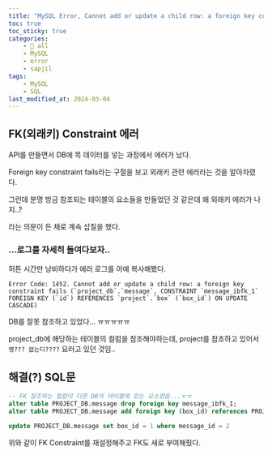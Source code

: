 ```yaml
---
title: "MySQL Error, Cannot add or update a child row: a foreign key constraint fails"
toc: true
toc_sticky: true
categories:
    - 📂 all
    - MySQL
    - error
    - sapjil
tags:
    - MySQL
    - SQL
last_modified_at: 2024-03-04
---
```


## FK(외래키) Constraint 에러 

API를 만들면서 DB에 목 데이터를 넣는 과정에서 에러가 났다.

Foreign key constraint fails라는 구절을 보고 외래키 관련 에러라는 것을 알아차렸다.

그런데 분명 방금 참조되는 테이블의 요소들을 만들었던 것 같은데 왜 외래키 에러가 나지..?

라는 의문이 든 채로 계속 삽질을 했다.

### ...로그를 자세히 들여다보자..

허튼 시간만 낭비하다가 에러 로그를 아예 복사해봤다.

```
Error Code: 1452. Cannot add or update a child row: a foreign key constraint fails (`project_db`.`message`, CONSTRAINT `message_ibfk_1` FOREIGN KEY (`id`) REFERENCES `project`.`box` (`box_id`) ON UPDATE CASCADE)
```

DB를 잘못 참조하고 있었다... ㅠㅠㅠㅠㅠ

project_db에 해당하는 테이블의 컬럼을 참조해야하는데, project를 참조하고 있어서 `엥??? 없는디????` 요러고 있던 것임..

## 해결(?) SQL문

```sql
-- FK 참조하는 컬럼이 다른 DB의 테이블에 있는 요소였음...ㅠㅠ 
alter table PROJECT_DB.message drop foreign key message_ibfk_1;
alter table PROJECT_DB.message add foreign key (box_id) references PROJECT_DB.box (id) on update cascade on delete restrict;

update PROJECT_DB.message set box_id = 1 where message_id = 2
```

위와 같이 FK Constraint를 재설정해주고 FK도 새로 부여해줬다.